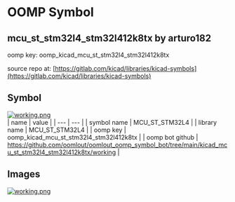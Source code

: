 # OOMP Symbol  
## mcu_st_stm32l4_stm32l412k8tx  by arturo182  
  
oomp key: oomp_kicad_mcu_st_stm32l4_stm32l412k8tx  
  
source repo at: [https://gitlab.com/kicad/libraries/kicad-symbols](https://gitlab.com/kicad/libraries/kicad-symbols)  
## Symbol  
  
[![working.png](working_600.png)](working.png)  
| name | value | 
| --- | --- | 
| symbol name | MCU_ST_STM32L4 | 
| library name | MCU_ST_STM32L4 | 
| oomp key | oomp_kicad_mcu_st_stm32l4_stm32l412k8tx | 
| oomp bot github | https://github.com/oomlout/oomlout_oomp_symbol_bot/tree/main/kicad_mcu_st_stm32l4_stm32l412k8tx/working | 
## Images  
  
[![working.png](working_140.png)](working.png)  
